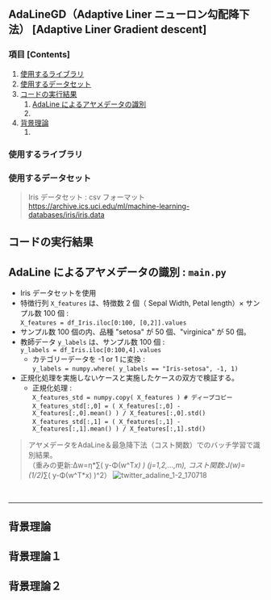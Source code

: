 ## AdaLineGD（Adaptive Liner ニューロン勾配降下法） [Adaptive Liner Gradient descent]

### 項目 [Contents]

1. [使用するライブラリ](#使用するライブラリ)
1. [使用するデータセット](#使用するデータセット)
1. [コードの実行結果](#コードの実行結果)
    1. [AdaLine によるアヤメデータの識別](#実行結果１)
    1. [](#)
1. [背景理論](#背景理論)
    1. [](#)


<a name="#使用するライブラリ"></a>

### 使用するライブラリ


<a name="#使用するデータセット"></a>

### 使用するデータセット

> Iris データセット : csv フォーマット </br>
https://archive.ics.uci.edu/ml/machine-learning-databases/iris/iris.data


<a name="#コードの実行結果"></a>

## コードの実行結果

<a name="#AdaLine によるアヤメデータの識別"></a>

## AdaLine によるアヤメデータの識別 : `main.py`

- Iris データセットを使用
- 特徴行列 `X_features` は、特徴数 2 個（ Sepal Width, Petal length）× サンプル数 100 個 :</br> `X_features = df_Iris.iloc[0:100, [0,2]].values`
- サンプル数 100 個の内、品種 "setosa" が 50 個、"virginica" が 50 個。
- 教師データ `y_labels` は、サンプル数 100 個 : </br >`y_labels = df_Iris.iloc[0:100,4].values`
    - カテゴリーデータを -1 or 1 に変換 : </br>`y_labels = numpy.where( y_labels == "Iris-setosa", -1, 1)`
- 正規化処理を実施しないケースと実施したケースの双方で検証する。</br> 
    - 正規化処理 : </br>
    `X_features_std = numpy.copy( X_features ) # ディープコピー`</br>
    `X_features_std[:,0] = ( X_features[:,0] - X_features[:,0].mean() ) / X_features[:,0].std() `</br>
    `X_features_std[:,1] = ( X_features[:,1] - X_features[:,1].mean() ) / X_features[:,1].std()`

> アヤメデータをAdaLine＆最急降下法（コスト関数）でのバッチ学習で識別結果。</br>（重みの更新:Δw=η*∑( y-Φ(w^T*x) ) (j=1,2,...,m), コスト関数:J(w)= (1/2)*∑( y-Φ(w^T*x) )^2）
![twitter_adaline_1-2_170718](https://user-images.githubusercontent.com/25688193/28357349-152a9656-6ca6-11e7-9611-90643928b4a6.png)

</br>

---

<a name="#背景理論"></a>

## 背景理論

<a name="#背景理論１"></a>

## 背景理論１

<a name="#背景理論２"></a>

## 背景理論２
